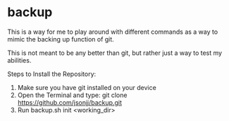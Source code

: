 # backup

This is a way for me to play around with different commands as a way to mimic the backing up function of git.

This is not meant to be any better than git, but rather just a way to test my abilities.

Steps to Install the Repository:

1. Make sure you have git installed on your device
2. Open the Terminal and type: git clone https://github.com/jsonjj/backup.git
3. Run backup.sh init <working_dir>